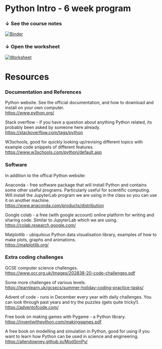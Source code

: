 # Python Intro - 6 week program

### &darr; See the course notes  
[![Binder](https://mybinder.org/badge_logo.svg)](https://mybinder.org/v2/gh/LSBU-IOP/ND-Python-Intro/HEAD?labpath=course_notes.ipynb)

### &darr; Open the worksheet
[![Worksheet](https://img.shields.io/badge/launch-worksheet-brightgreen)](https://github.com/LSBU-IOP/ND-Python-Intro/blob/main/week_1_worksheet.pdf)

# Resources

### Documentation and References
Python website. See the official documentation, and how to download and install on your own computer.  
https://www.python.org/

Stack overflow - if you have a question about anything Python related, its probably been asked by someone here already.   
https://stackoverflow.com/tags/python

W3schools, good for quickly looking up/revising different topics with example code snippets of different features.  
https://www.w3schools.com/python/default.asp

### Software
In addition to the offical Python website:

Anaconda - free software package that will install Python and contains some other useful programs. Particularly useful for scientific computing. Will install the JupyterLab program we are using in the class so you can use it on another machine.  
https://www.anaconda.com/products/distribution

Google colab - a free (with google account) online platform for writing and sharing code. Similar to JupyterLab which we are using.  
https://colab.research.google.com/

Matplotlib - ubiquitous Python data visualisation library, examples of how to make plots, graphs and animations.  
https://matplotlib.org/

### Extra coding challenges
GCSE computer science challenges.  
https://www.ocr.org.uk/Images/202838-20-code-challenges.pdf

Some more challenges of various levels.  
https://learnlearn.uk/gcsecs/summer-holiday-coding-practice-tasks/

Advent of code - runs in December every year with daily challenges. You can look through past years and try the puzzles (gets quite tricky!).  
https://adventofcode.com/

Free book on making games with Pygame - a Python library.  
https://inventwithpython.com/makinggames.pdf

A free book on modelling and simulation in Python, good for using if you want to learn how Python can be used in science and engineering.  
https://allendowney.github.io/ModSimPy/

